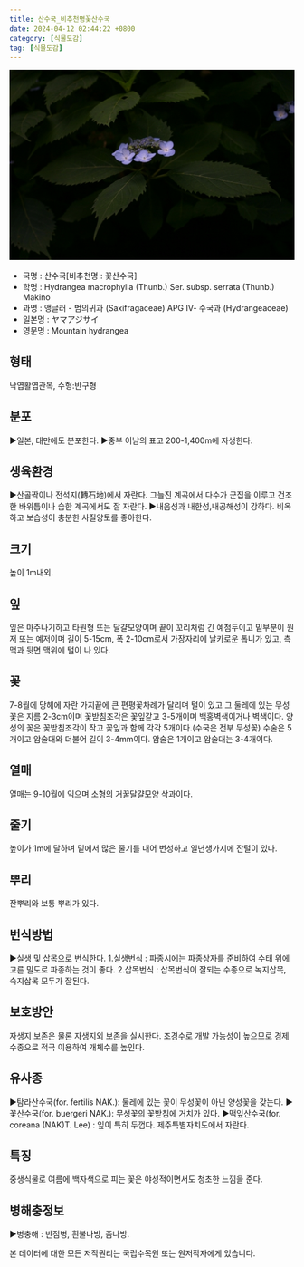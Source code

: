 ```yaml
---
title: 산수국_비추천명꽃산수국
date: 2024-04-12 02:44:22 +0800
category: [식물도감]
tag: [식물도감]
---
```




![산수국[비추천명 : 꽃산수국]](/assets/img/fileUpload/plants/basic/Saxifragaceae/Hydrangea/15583/15583_2_th2.JPG)
- 국명 : 산수국[비추천명 : 꽃산수국]
- 학명 : Hydrangea macrophylla (Thunb.) Ser. subsp. serrata (Thunb.) Makino
- 과명 : 앵글러 - 범의귀과 (Saxifragaceae) APG Ⅳ- 수국과 (Hydrangeaceae)
- 일본명 : ヤマアジサイ
- 영문명 : Mountain hydrangea


## 형태
낙엽활엽관목, 수형:반구형
## 분포
▶일본, 대만에도 분포한다.
▶중부 이남의 표고 200-1,400m에 자생한다.
## 생육환경
▶산골짝이나 전석지(轉石地)에서 자란다. 그늘진 계곡에서 다수가 군집을 이루고 건조한 바위틈이나 습한 계곡에서도 잘 자란다. 
▶내음성과 내한성,내공해성이 강하다. 비옥하고 보습성이 충분한 사질양토를 좋아한다.
## 크기
높이 1m내외.
## 잎
잎은 마주나기하고 타원형 또는 달걀모양이며 끝이 꼬리처럼 긴 예첨두이고 밑부분이 원저 또는 예저이며 길이 5-15cm, 폭 2-10cm로서 가장자리에 날카로운 톱니가 있고, 측맥과 뒷면 맥위에 털이 나 있다.
## 꽃
7-8월에 당해에 자란 가지끝에 큰 편평꽃차례가 달리며 털이 있고 그 둘레에 있는 무성꽃은 지름 2-3cm이며 꽃받침조각은 꽃잎같고 3-5개이며 백홍벽색이거나 벽색이다. 양성의 꽃은 꽃받침조각이 작고 꽃잎과 함께 각각 5개이다.(수국은 전부 무성꽃) 수술은 5개이고 암술대와 더불어 길이 3-4mm이다. 암술은 1개이고 암술대는 3-4개이다.
## 열매
열매는 9-10월에 익으며 소형의 거꿀달걀모양 삭과이다.
## 줄기
높이가 1m에 달하며 밑에서 많은 줄기를 내어 번성하고 일년생가지에 잔털이 있다.
## 뿌리
잔뿌리와 보통 뿌리가 있다.
## 번식방법
▶실생 및 삽목으로 번식한다. 
1.실생번식 : 파종시에는 파종상자를 준비하여 수태 위에 고른 밀도로 파종하는 것이 좋다. 
2.삽목번식 : 삽목번식이 잘되는 수종으로 녹지삽목, 숙지삽목 모두가 잘된다.
## 보호방안
자생지 보존은 물론 자생지외 보존을 실시한다. 조경수로 개발 가능성이 높으므로 경제수종으로 적극 이용하여 개체수를 높인다.
## 유사종
▶탐라산수국(for. fertilis NAK.): 둘레에 있는 꽃이 무성꽃이 아닌 양성꽃을 갖는다.
▶꽃산수국(for. buergeri NAK.): 무성꽃의 꽃받침에 거치가 있다.
▶떡잎산수국(for. coreana (NAK)T. Lee) : 잎이 특히 두껍다. 제주특별자치도에서 자란다.
## 특징
중생식물로 여름에 백자색으로 피는 꽃은 야성적이면서도 청초한 느낌을 준다.
## 병해충정보
▶병충해 : 반점병, 흰불나방, 좀나방.






본 데이터에 대한 모든 저작권리는 국립수목원 또는 원저작자에게 있습니다.
